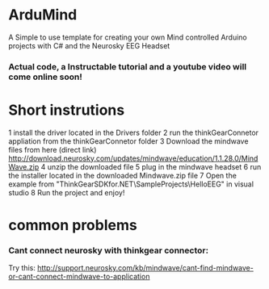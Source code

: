 # ArduMind
A Simple to use template for creating your own Mind controlled Arduino projects with C# and the Neurosky EEG Headset

### Actual code, a Instructable tutorial and a youtube video will come online soon!

# Short instrutions

1 install the driver located in the Drivers folder
2 run the thinkGearConnetor appliation from the thinkGearConnetor folder
3 Download the mindwave files from here (direct link) http://download.neurosky.com/updates/mindwave/education/1.1.28.0/MindWave.zip
4 unzip the downloaded file
5 plug in the mindwave headset
6 run the installer located in the downloaded Mindwave.zip file
7 Open the example from "ThinkGearSDKfor.NET\SampleProjects\HelloEEG" in visual studio
8 Run the project and enjoy!

# common problems
### Cant connect neurosky with thinkgear connector:

Try this:
http://support.neurosky.com/kb/mindwave/cant-find-mindwave-or-cant-connect-mindwave-to-application
